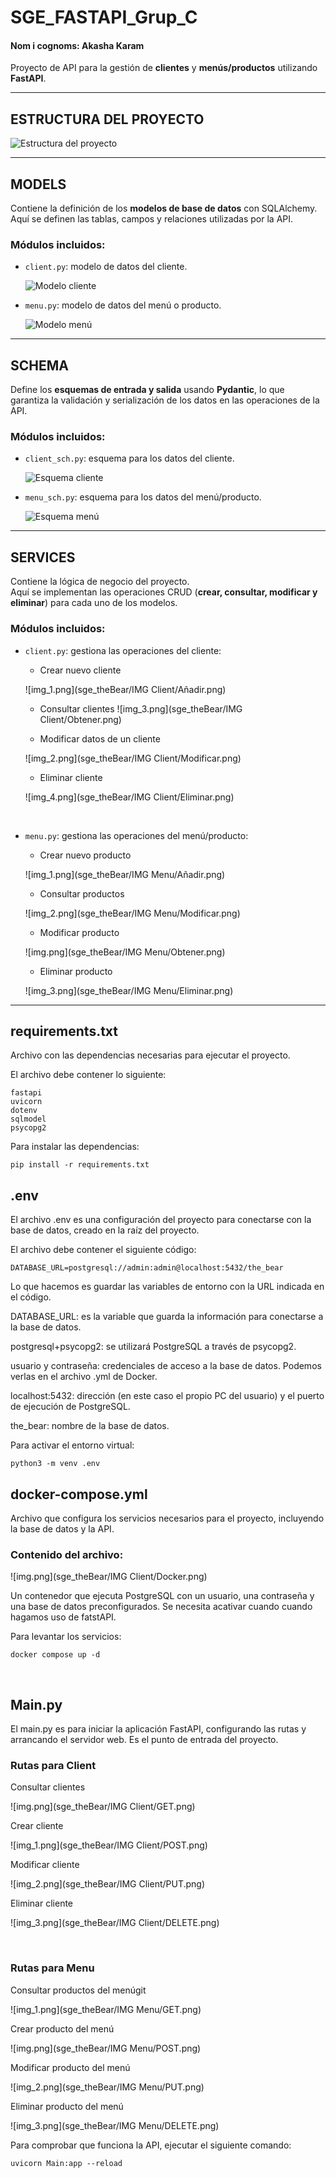 # SGE_FASTAPI_Grup_C

####  Nom i cognoms: Akasha Karam

Proyecto de API para la gestión de **clientes** y **menús/productos** utilizando **FastAPI**. 

---

## ESTRUCTURA DEL PROYECTO

![Estructura del proyecto](sge_theBear/IMG%20Client/Estructura.png)

---

## MODELS

Contiene la definición de los **modelos de base de datos** con SQLAlchemy.  
Aquí se definen las tablas, campos y relaciones utilizadas por la API.

### Módulos incluidos:

- `client.py`: modelo de datos del cliente.

  ![Modelo cliente](sge_theBear/IMG%20Client/Client.png)

- `menu.py`: modelo de datos del menú o producto.

  ![Modelo menú](sge_theBear/IMG%20Menu/Menu.png)

---

## SCHEMA

Define los **esquemas de entrada y salida** usando **Pydantic**, lo que garantiza la validación y serialización de los datos en las operaciones de la API.

### Módulos incluidos:

- `client_sch.py`: esquema para los datos del cliente.

  ![Esquema cliente](sge_theBear/IMG%20Client/Client_sch.png)

- `menu_sch.py`: esquema para los datos del menú/producto.

  ![Esquema menú](sge_theBear/IMG%20Menu/Menu_sch.png)

---

##  SERVICES

Contiene la lógica de negocio del proyecto.  
Aquí se implementan las operaciones CRUD (**crear, consultar, modificar y eliminar**) para cada uno de los modelos.

### Módulos incluidos:

- `client.py`: gestiona las operaciones del cliente:
  - Crear nuevo cliente
  
  ![img_1.png](sge_theBear/IMG Client/Añadir.png)
  - Consultar clientes
  ![img_3.png](sge_theBear/IMG Client/Obtener.png)

  - Modificar datos de un cliente
  
  ![img_2.png](sge_theBear/IMG Client/Modificar.png)

  - Eliminar cliente
  
  ![img_4.png](sge_theBear/IMG Client/Eliminar.png)

<br>

- `menu.py`: gestiona las operaciones del menú/producto:
  - Crear nuevo producto
  
  ![img_1.png](sge_theBear/IMG Menu/Añadir.png)
  - Consultar productos
  
  ![img_2.png](sge_theBear/IMG Menu/Modificar.png)
  - Modificar producto
  
  ![img.png](sge_theBear/IMG Menu/Obtener.png)
  - Eliminar producto

  ![img_3.png](sge_theBear/IMG Menu/Eliminar.png)
---

## requirements.txt

Archivo con las dependencias necesarias para ejecutar el proyecto.

El archivo debe contener lo siguiente:
```env
fastapi
uvicorn
dotenv
sqlmodel
psycopg2
```

Para instalar las dependencias:

```env
pip install -r requirements.txt
```

## .env

El archivo .env es una configuración del proyecto para conectarse con la base de datos, creado en la raíz del proyecto.

El archivo debe contener el siguiente código:

```env
DATABASE_URL=postgresql://admin:admin@localhost:5432/the_bear
```
Lo que hacemos es guardar las variables de entorno con la URL indicada en el código.

DATABASE_URL: es la variable que guarda la información para conectarse a la base de datos.

postgresql+psycopg2: se utilizará PostgreSQL a través de psycopg2.

usuario y contraseña: credenciales de acceso a la base de datos. Podemos verlas en el archivo .yml de Docker.

localhost:5432: dirección (en este caso el propio PC del usuario) y el puerto de ejecución de PostgreSQL.

the_bear: nombre de la base de datos.

Para activar el entorno virtual:
```env
python3 -m venv .env
```

## docker-compose.yml

Archivo que configura los servicios necesarios para el proyecto, incluyendo la base de datos y la API.

### Contenido del archivo:
![img.png](sge_theBear/IMG Client/Docker.png)

Un contenedor que ejecuta PostgreSQL con un usuario, una contraseña y una base de datos preconfigurados. Se necesita acativar cuando cuando hagamos uso de fatstAPI.

Para levantar los servicios:

```env
docker compose up -d
```
<br>

## Main.py

El main.py es para iniciar la aplicación FastAPI, configurando las rutas y arrancando el servidor web. Es el punto de entrada del proyecto.

### Rutas para Client

Consultar  clientes

![img.png](sge_theBear/IMG Client/GET.png)

Crear cliente

![img_1.png](sge_theBear/IMG Client/POST.png)

Modificar cliente

![img_2.png](sge_theBear/IMG Client/PUT.png)

Eliminar cliente

![img_3.png](sge_theBear/IMG Client/DELETE.png)

<br>

### Rutas para Menu
Consultar productos del menúgit

![img_1.png](sge_theBear/IMG Menu/GET.png)

Crear producto del menú

![img.png](sge_theBear/IMG Menu/POST.png)

Modificar producto del menú

![img_2.png](sge_theBear/IMG Menu/PUT.png)

Eliminar producto del menú

![img_3.png](sge_theBear/IMG Menu/DELETE.png)

Para comprobar que funciona la API, ejecutar el siguiente comando:

```env
uvicorn Main:app --reload
```